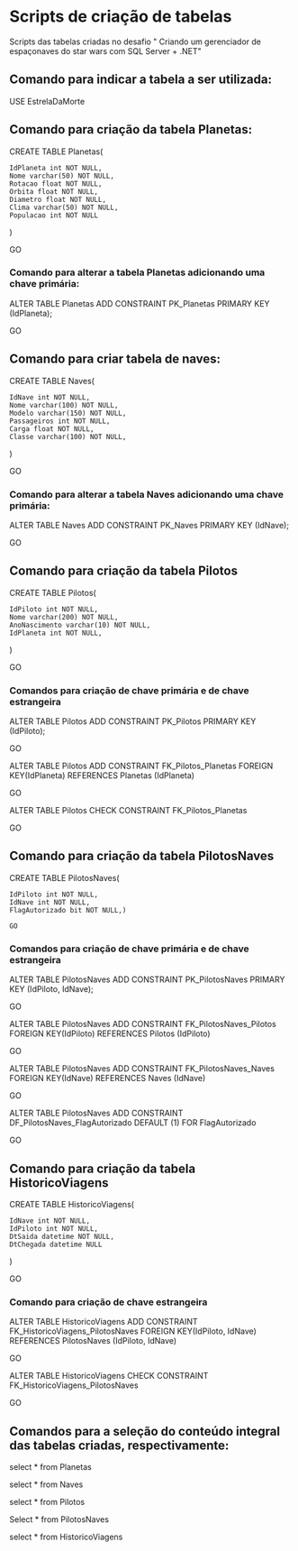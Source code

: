 # Scripts de criação de tabelas
Scripts das tabelas criadas no desafio " Criando um gerenciador de espaçonaves do star wars com SQL Server + .NET"

## Comando para indicar a tabela a ser utilizada:

USE EstrelaDaMorte

## Comando para criação da tabela Planetas:

CREATE TABLE Planetas(

	IdPlaneta int NOT NULL,
	Nome varchar(50) NOT NULL,
	Rotacao float NOT NULL,
	Orbita float NOT NULL,
	Diametro float NOT NULL,
	Clima varchar(50) NOT NULL,
	Populacao int NOT NULL
)

GO

### Comando para alterar a tabela Planetas adicionando uma chave primária:

ALTER TABLE Planetas ADD CONSTRAINT PK_Planetas PRIMARY KEY (IdPlaneta);

GO

## Comando para criar tabela de naves:

CREATE TABLE Naves(

	IdNave int NOT NULL,
	Nome varchar(100) NOT NULL,
	Modelo varchar(150) NOT NULL,
	Passageiros int NOT NULL,
	Carga float NOT NULL,
	Classe varchar(100) NOT NULL,
)

GO

### Comando para alterar a tabela Naves adicionando uma chave primária:

ALTER TABLE Naves ADD CONSTRAINT PK_Naves PRIMARY KEY (IdNave);

GO

## Comando para criação da tabela Pilotos 

CREATE TABLE Pilotos(

	IdPiloto int NOT NULL,
	Nome varchar(200) NOT NULL,
	AnoNascimento varchar(10) NOT NULL,
	IdPlaneta int NOT NULL,
)

GO

### Comandos para criação de chave primária e de chave estrangeira


ALTER TABLE Pilotos ADD CONSTRAINT PK_Pilotos PRIMARY KEY (IdPiloto);

GO

ALTER TABLE Pilotos  ADD  CONSTRAINT FK_Pilotos_Planetas FOREIGN KEY(IdPlaneta) 
REFERENCES Planetas (IdPlaneta)

GO

ALTER TABLE Pilotos CHECK CONSTRAINT FK_Pilotos_Planetas

GO

## Comando para criação da tabela PilotosNaves

CREATE TABLE PilotosNaves(

	IdPiloto int NOT NULL,
	IdNave int NOT NULL,
	FlagAutorizado bit NOT NULL,)
	
	GO

### Comandos para criação de chave primária e de chave estrangeira

ALTER TABLE PilotosNaves ADD CONSTRAINT PK_PilotosNaves PRIMARY KEY (IdPiloto, IdNave);

GO

ALTER TABLE PilotosNaves  ADD CONSTRAINT FK_PilotosNaves_Pilotos FOREIGN KEY(IdPiloto)
REFERENCES Pilotos (IdPiloto)

GO

ALTER TABLE PilotosNaves  ADD CONSTRAINT FK_PilotosNaves_Naves FOREIGN KEY(IdNave)
REFERENCES Naves (IdNave)

GO

ALTER TABLE PilotosNaves  ADD CONSTRAINT DF_PilotosNaves_FlagAutorizado  DEFAULT (1) FOR FlagAutorizado

GO

## Comando para criação da tabela HistoricoViagens

CREATE TABLE HistoricoViagens(

	IdNave int NOT NULL,
	IdPiloto int NOT NULL,
	DtSaida datetime NOT NULL,
	DtChegada datetime NULL
)

GO


### Comando para criação de chave estrangeira

ALTER TABLE HistoricoViagens  ADD  CONSTRAINT FK_HistoricoViagens_PilotosNaves FOREIGN KEY(IdPiloto, IdNave)
REFERENCES PilotosNaves (IdPiloto, IdNave)

GO

ALTER TABLE HistoricoViagens CHECK CONSTRAINT FK_HistoricoViagens_PilotosNaves

GO

## Comandos para a seleção do conteúdo integral das tabelas criadas, respectivamente:

select * from Planetas

select * from Naves

select * from Pilotos

Select * from PilotosNaves

select * from HistoricoViagens

